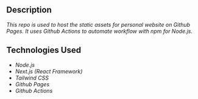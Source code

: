 ## Description

_This repo is used to host the static assets for personal website on Github Pages. It uses Github Actions to automate workflow with npm for Node.js._

## Technologies Used

* _Node.js_
* _Next.js (React Framework)_
* _Tailwind CSS_
* _Github Pages_
* _Github Actions_
